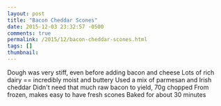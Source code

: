 ```yaml
---
layout: post
title: "Bacon Cheddar Scones"
date: 2015-12-03 23:32:57 -0500
comments: true
permalink: /2015/12/bacon-cheddar-scones.html
tags: []
thumbnail:
---
```


Dough was very stiff, even before adding bacon and cheese
Lots of rich dairy == incredibly moist and buttery
Used a mix of parmesan and Irish cheddar
Didn't need that much raw bacon to yield, 70g chopped
From frozen, makes easy to have fresh scones
Baked for about 30 minutes
